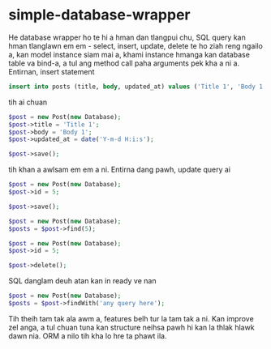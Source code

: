 # simple-database-wrapper

He database wrapper ho te hi a hman dan tlangpui chu, SQL query kan hman tlanglawn em em - select, insert, update, delete te ho ziah reng ngailo a, kan model instance siam mai a, khami instance hmanga kan database table va bind-a, a tul ang method call paha arguments pek kha a ni a. Entirnan, insert statement

```sql
insert into posts (title, body, updated_at) values ('Title 1', 'Body 1', now());
```
tih ai chuan

```php
$post = new Post(new Database);
$post->title = 'Title 1';
$post->body = 'Body 1';
$post->updated_at = date('Y-m-d H:i:s');

$post->save();
```
tih khan a awlsam em em a ni. Entirna dang pawh, update query ai

```php
$post = new Post(new Database);
$post->id = 5;

$post->save();
```
```php
$post = new Post(new Database);
$posts = $post->find(5);
```
```php
$post = new Post(new Database);
$post->id = 5;

$post->delete();
```

SQL danglam deuh atan kan in ready ve nan 

```php
$post = new Post(new Database);
$posts = $post->findWith('any query here');
```

Tih theih tam tak ala awm a, features belh tur la tam tak a ni. Kan improve zel anga, a tul chuan tuna kan structure neihsa pawh hi kan la thlak hlawk dawn nia. ORM a nilo tih kha lo hre ta phawt ila.
